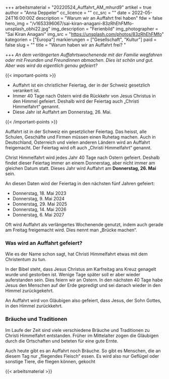 +++
arbeitsmaterial = "20220524_Auffahrt_AM_mhurd9"
artikel = true
author = "Anna Deppeler"
cc_licence = ""
cc_src = ""
date = 2022-05-24T16:00:00Z
description = "Warum wir an Auffahrt frei haben"
fdw = false
hero_img = "/v1653396067/sai-kiran-anagani-83zRhEhFMfo-unsplash_obhi22.jpg"
img_description = "Ferienbild"
img_photographer = "Sai Kiran Anagani"
img_src = "https://unsplash.com/photos/83zRhEhFMfo"
kategorien = ["Europa"]
markierungen = ["Gesellschaft", "Kultur"]
paid = false
slug = ""
title = "Warum haben wir an Auffahrt frei? "

+++
_An dem verlängerten Auffahrtswochenende mit der Familie wegfahren oder mit Freunden und Freundinnen abmachen. Dies ist schön und gut. Aber was wird da eigentlich genau gefeiert?_

{{< important-points >}} 



<ul>

<li>Auffahrt ist ein christlicher Feiertag, der in der Schweiz gesetzlich verankert ist.</li>

<li>Immer 40 Tage nach Ostern wird die Rückkehr von Jesus Christus in den Himmel gefeiert. Deshalb wird der Feiertag auch „Christi Himmelfahrt“ genannt.</li>

<li>Diese Jahr ist Auffahrt am Donnerstag, 26. Mai.</li>

</ul> {{< /important-points >}}

Auffahrt ist in der Schweiz ein gesetzlicher Feiertag. Das heisst, alle Schulen, Geschäfte und Firmen müssen einen Ruhetag machen. Auch in Deutschland, Österreich und vielen anderen Ländern wird an Auffahrt freigemacht. Der Feiertag wird oft auch „Christi Himmelfahrt“ genannt.

Christ Himmelfahrt wird jedes Jahr 40 Tage nach Ostern gefeiert. Deshalb findet dieser Feiertag immer an einem Donnerstag, aber nicht immer am gleichen Datum statt. Dieses Jahr wird Auffahrt am **Donnerstag, 26. Mai** sein.

An diesen Daten wird der Feiertag in den nächsten fünf Jahren gefeiert:

* Donnerstag, 18. Mai 2023
* Donnerstag, 9. Mai 2024
* Donnerstag, 29. Mai 2025
* Donnerstag, 14. Mai 2026
* Donnerstag, 6. Mai 2027

Oft wird Auffahrt als verlängertes Wochenende genutzt, indem auch gerade am Freitag freigemacht wird. Dies nennt man „Brücke machen“.

### Was wird an Auffahrt gefeiert?

Wie es der Name schon sagt, hat Christi Himmelfahrt etwas mit dem Christentum zu tun.

In der Bibel steht, dass Jesus Christus am Karfreitag ans Kreuz genagelt wurde und gestorben ist. Wenige Tage später soll er aber wieder auferstanden sein. Dies feiern wir an Ostern. In den nächsten 40 Tage habe Jesus den Menschen auf der Erde gepredigt und sei danach wieder in den Himmel zurückgekehrt.

An Auffahrt wird von Gläubigen also gefeiert, dass Jesus, der Sohn Gottes, in den Himmel zurückkehrt.

### Bräuche und Traditionen

Im Laufe der Zeit sind viele verschiedene Bräuche und Traditionen zu Christi Himmelfahrt entstanden. Früher im Mittelalter zogen die Gläubigen durch die Ortschaften und beteten für eine gute Ernte.

Auch heute gibt es an Auffahrt noch Bräuche. So gibt es Menschen, die an diesem Tag nur „fliegendes Fleisch“ essen. Es wird also nur Geflügel oder sonstige Tiere, die fliegen können, gekocht

{{< arbeitsmaterial >}}
